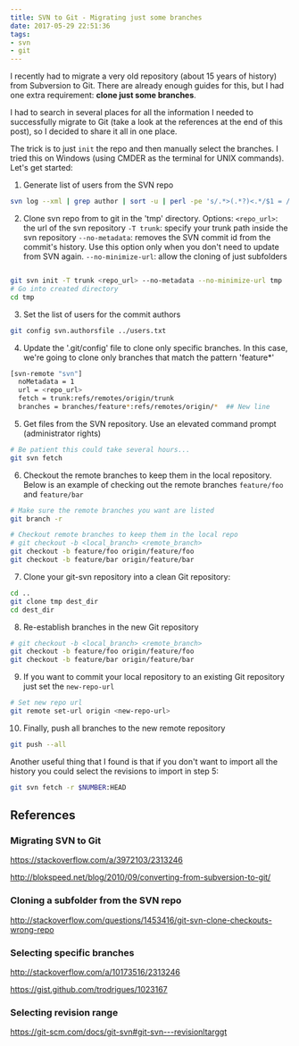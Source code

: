 ```yaml
---
title: SVN to Git - Migrating just some branches
date: 2017-05-29 22:51:36
tags:
- svn
- git
---
```


I recently had to migrate a very old repository (about 15 years of history) from Subversion to Git. There are already
enough guides for this, but I had one extra requirement: **clone just some branches**.

I had to search in several places for all the information I needed to successfully migrate to Git (take a look at the
references at the end of this post), so I decided to share it all in one place.

The trick is to just `init` the repo and then manually select the branches.
I tried this on Windows (using CMDER as the terminal for UNIX commands). Let's get started:


1. Generate list of users from the SVN repo
```bash
svn log --xml | grep author | sort -u | perl -pe 's/.*>(.*?)<.*/$1 = /' | tee users.txt
```

2. Clone svn repo from to git in the 'tmp' directory. Options:
`<repo_url>`: the url of the svn repository
`-T trunk`: specify your trunk path inside the svn repository
`--no-metadata`: removes the SVN commit id from the commit's history. Use this option only when you don't need to update from SVN again.
`--no-minimize-url`: allow the cloning of just subfolders
```bash

git svn init -T trunk <repo_url> --no-metadata --no-minimize-url tmp 
# Go into created directory
cd tmp
```

3. Set the list of users for the commit authors
```bash
git config svn.authorsfile ../users.txt
```

4. Update the '.git/config' file to clone only specific branches.
In this case, we're going to clone only branches that match the pattern 'feature*'
```bash
[svn-remote "svn"]
  noMetadata = 1
  url = <repo_url>
  fetch = trunk:refs/remotes/origin/trunk
  branches = branches/feature*:refs/remotes/origin/*  ## New line
```

5. Get files from the SVN repository. Use an elevated command prompt (administrator rights)
```bash
# Be patient this could take several hours...
git svn fetch
```

6. Checkout the remote branches to keep them in the local repository. Below is an example of checking out the remote
    branches `feature/foo` and `feature/bar` 
```bash
# Make sure the remote branches you want are listed
git branch -r

# Checkout remote branches to keep them in the local repo
# git checkout -b <local_branch> <remote_branch>
git checkout -b feature/foo origin/feature/foo
git checkout -b feature/bar origin/feature/bar
```

7. Clone your git-svn repository into a clean Git repository:
```bash
cd ..
git clone tmp dest_dir
cd dest_dir
```

8. Re-establish branches in the new Git repository
```bash
# git checkout -b <local_branch> <remote_branch>
git checkout -b feature/foo origin/feature/foo
git checkout -b feature/bar origin/feature/bar
```

9. If you want to commit your local repository to an existing Git repository just set the `new-repo-url`
```bash
# Set new repo url
git remote set-url origin <new-repo-url>
```

10. Finally, push all branches to the new remote repository
```bash
git push --all    
```

Another useful thing that I found is that if you don't want to import all the history you could select the revisions to import
in step 5:
```bash
git svn fetch -r $NUMBER:HEAD
```

## References
### Migrating SVN to Git
https://stackoverflow.com/a/3972103/2313246

http://blokspeed.net/blog/2010/09/converting-from-subversion-to-git/

### Cloning a subfolder from the SVN repo
http://stackoverflow.com/questions/1453416/git-svn-clone-checkouts-wrong-repo

### Selecting specific branches
http://stackoverflow.com/a/10173516/2313246

https://gist.github.com/trodrigues/1023167

### Selecting revision range
https://git-scm.com/docs/git-svn#git-svn---revisionltarggt

